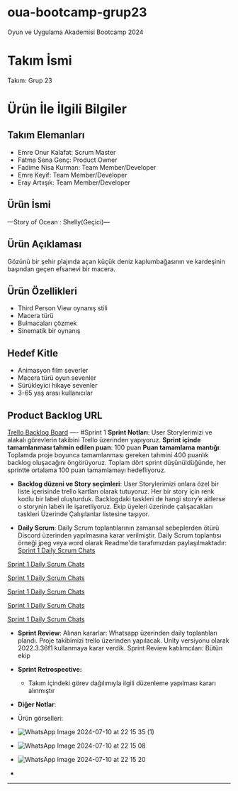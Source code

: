 # oua-bootcamp-grup23
Oyun ve Uygulama Akademisi Bootcamp 2024

# **Takım İsmi**
Takım: Grup 23
# Ürün İle İlgili Bilgiler
## Takım Elemanları
- Emre Onur Kalafat: Scrum Master
- Fatma Sena Genç: Product Owner
- Fadime Nisa Kurman: Team Member/Developer
- Emre Keyif: Team Member/Developer
- Eray Artıışık: Team Member/Developer
## Ürün İsmi
—Story of Ocean : Shelly(Geçici)—
## Ürün Açıklaması
Gözünü bir şehir plajında açan küçük deniz kaplumbağasının ve kardeşinin başından geçen efsanevi bir macera.
## Ürün Özellikleri
- Third Person View oynanış stili
- Macera türü
- Bulmacaları çözmek
- Sinematik bir oynanış
## Hedef Kitle
- Animasyon film severler
- Macera türü oyun sevenler
- Sürükleyici hikaye sevenler
- 3-65 yaş arası kullanıcılar
## Product Backlog URL
[Trello Backlog Board](https://trello.com/b/yS9sFmJm/oua-bootcamp-2024)
—-
#Sprint 1
**Sprint Notları**: User Storylerimizi ve alakalı görevlerin takibini Trello üzerinden yapıyoruz. 
**Sprint içinde tamamlanması tahmin edilen puan**: 100 puan
**Puan tamamlama mantığı**: Toplamda proje boyunca tamamlanması gereken tahmini 400 puanlık backlog oluşacağını öngörüyoruz. Toplam dört sprint düşünüldüğünde, her sprintte ortalama 100 puan tamamlamayı hedefliyoruz.
- **Backlog düzeni ve Story seçimleri**: User Storylerimizi onlara özel bir liste içerisinde trello kartları olarak tutuyoruz. Her bir story için renk kodlu bir label oluşturduk. Backlogdaki taskleri de hangi story’e aitlerse o storynin labelı ile işaretliyoruz. Ekip üyeleri üzerinde çalışacakları taskleri Üzerinde Çalışılanlar listesine taşıyor.


- **Daily Scrum**: Daily Scrum toplantılarının zamansal sebeplerden ötürü Discord üzerinden yapılmasına karar verilmiştir. Daily Scrum toplantısı örneği jpeg veya word olarak Readme'de tarafımızdan paylaşılmaktadır:
[Sprint 1 Daily Scrum Chats](https://github.com/fatmasenagenc/oua-bootcamp-grup23/blob/main/ekran_al%C4%B1nt%C4%B1lar%C4%B1/15haziran.png)

[Sprint 1 Daily Scrum Chats](https://github.com/fatmasenagenc/oua-bootcamp-grup23/blob/main/ekran_al%C4%B1nt%C4%B1lar%C4%B1/18haziran1.png)

[Sprint 1 Daily Scrum Chats](https://github.com/fatmasenagenc/oua-bootcamp-grup23/blob/main/ekran_al%C4%B1nt%C4%B1lar%C4%B1/18haziran2.png)

[Sprint 1 Daily Scrum Chats](https://github.com/fatmasenagenc/oua-bootcamp-grup23/blob/main/ekran_al%C4%B1nt%C4%B1lar%C4%B1/30haziran.png)

[Sprint 1 Daily Scrum Chats](https://github.com/fatmasenagenc/oua-bootcamp-grup23/blob/main/ekran_al%C4%B1nt%C4%B1lar%C4%B1/30haziran2.png)

[Sprint 1 Daily Scrum Chats](https://github.com/fatmasenagenc/oua-bootcamp-grup23/blob/main/ekran_al%C4%B1nt%C4%B1lar%C4%B1/6temmuz.png)

- **Sprint Review**: 
Alınan kararlar: Whatsapp üzerinden daily toplantıları plandı. Proje takibimizi trello üzerinden yapılacak. Unity versiyonu olarak 2022.3.36f1 kullanmaya karar verdik.
 Sprint Review katılımcıları: Bütün ekip
- **Sprint Retrospective:**
  - Takım içindeki görev dağılımıyla ilgili düzenleme yapılması kararı alınmıştır
- **Diğer Notlar**:
- Ürün görselleri:

- ![WhatsApp Image 2024-07-10 at 22 15 35 (1)](https://github.com/fatmasenagenc/oua-bootcamp-grup23/assets/53142970/fbc5e654-2f46-4e4b-9999-473e5f7cbc57)

- ![WhatsApp Image 2024-07-10 at 22 15 08](https://github.com/fatmasenagenc/oua-bootcamp-grup23/assets/53142970/5cb4ea64-ced1-4122-87f4-7af246c54b01)
- ![WhatsApp Image 2024-07-10 at 22 15 20](https://github.com/fatmasenagenc/oua-bootcamp-grup23/assets/53142970/69686e75-836a-4e6b-b3d0-0b39e8faabb1)

- 

   

---

